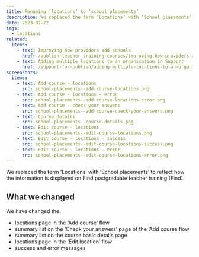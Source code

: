 ```yaml
---
title: Renaming ‘locations’ to ‘school placements’
description: We replaced the term ‘Locations’ with ‘School placements’ to reflect how the information is displayed on Find postgraduate teacher training
date: 2023-02-22
tags:
  - locations
related:
  items:
    - text: Improving how providers add schools
      href: /publish-teacher-training-courses/improving-how-providers-add-schools/
    - text: Adding multiple locations to an organisation in Support
      href: /support-for-publish/adding-multiple-locations-to-an-organisation/
screenshots:
  items:
    - text: Add course - locations
      src: school-placements--add-course-locations.png
    - text: Add course - locations - error
      src: school-placements--add-course-locations-error.png
    - text: Add course - check your answers
      src: school-placements--add-course-check-your-answers.png
    - text: Course details
      src: school-placements--course-details.png
    - text: Edit course - locations
      src: school-placements--edit-course-locations.png
    - text: Edit course - locations - success
      src: school-placements--edit-course-locations-success.png
    - text: Edit course - locations - error
      src: school-placements--edit-course-locations-error.png
---
```


We replaced the term ‘Locations’ with ‘School placements’ to reflect how the information is displayed on Find postgraduate teacher training (Find).

## What we changed

We have changed the:

- locations page in the ‘Add course’ flow
- summary list on the ‘Check your answers’ page of the ‘Add course flow
- summary list on the course basic details page
- locations page in the ‘Edit location’ flow
- success and error messages
